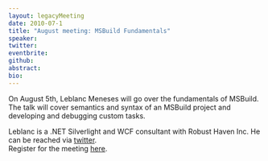 ```yaml
---
layout: legacyMeeting
date: 2010-07-1
title: "August meeting: MSBuild Fundamentals"
speaker:
twitter:
eventbrite:
github:
abstract:
bio:
---
```


<p>On August 5th, Leblanc Meneses will go over the fundamentals of MSBuild.&nbsp; The talk will cover semantics and syntax of an MSBuild project and developing and debugging custom tasks.</p>
<p>Leblanc is a .NET Silverlight and WCF consultant with Robust Haven Inc. He can be reached via <a href="http://twitter.com/leblancmeneses" target="_blank">twitter</a>.<br />
Register for the meeting <a href="http://www.eventbrite.com/event/768439423" target="_blank">here</a>.</p>

